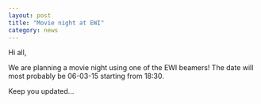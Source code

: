 ```yaml
---
layout: post
title: "Movie night at EWI"
category: news
---
```


Hi all,

We are planning a movie night using one of the EWI beamers! The date will most probably be 06-03-15 starting from 18:30. 

Keep you updated...
